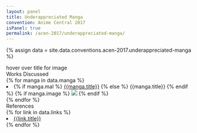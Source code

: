 ```yaml
---
layout: panel
title: Underappreciated Manga
convention: Anime Central 2017
isPanel: true
permalink: /acen-2017/underappreciated-manga/
---
```


{% assign data = site.data.conventions.acen-2017.underappreciated-manga %}

<div class="manga-list">
<div class="manga-img default"> hover over title for image </div>
<div class="manga-header"> Works Discussed </div>
{% for manga in data.manga %}
  <li class="manga-item">
    {% if manga.mal %}
      <a href="https://myanimelist.net/manga/{{manga.mal}}/" target="_blank">{{manga.title}}</a>
    {% else %}
      <span>{{manga.title}}</span>
    {% endif %}
    {% if manga.image %}
      <img class="manga-img" src="/images/conventions/{{manga.image}}" />
    {% endif %}
  </li>
{% endfor %}
</div>

<div class="manga-header"> References </div>
{% for link in data.links %}
  <li class="manga-link">
    <a href="{{link.url}}" target="_blank">{{link.title}}</a>
  </li>
{% endfor %}
